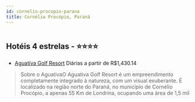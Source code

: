 ```yaml
---
id: cornelio-procopio-parana
title: Cornélio Procópio, Paraná
---
```


<center><img src="https://novo-hu.s3.amazonaws.com/reservas/ota/prod/hotel/3025/58476196_20170821144323.jpg" alt="" /></center>


## Hotéis 4 estrelas - ⭐️⭐️⭐️⭐️

-    [Aguativa Golf Resort](https://www.hurb.com/hoteis/cornelio-procopio/aguativa-golf-resort-OMN-4793?cmp=18055) Diárias a partir de R$1,430.14
   > Sobre o AguativaO Aguativa Golf Resort é um empreendimento completamente integrado à natureza, com um visual exuberante. É localizado na região norte do Paraná, no município de Cornélio Procópio, a apenas 55 Km de Londrina, ocupando uma área de 1,5 mil
